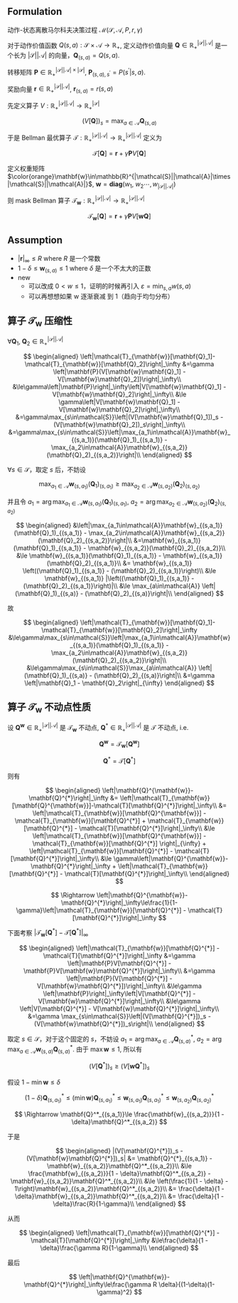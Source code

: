 ## Formulation

动作-状态离散马尔科夫决策过程 $\mathcal{M}(\mathcal{S},\mathcal{A},P,r,\gamma)$

对于动作价值函数 $Q(s, a):\mathcal{S}\times\mathcal{A}\to\mathbb{R}_+$, 定义动作价值向量 $\mathbf{Q}\in\mathbb{R}^{|\mathcal{S}||\mathcal{A}|}_+$ 是一个长为 $|\mathcal{S}||\mathcal{A}|$ 的向量，$\mathbf{Q}_{(s,a)}=Q(s,a)$.

转移矩阵 $\mathbf{P}\in\mathbb{R}^{|\mathcal{S}||\mathcal{A}|\times|\mathcal{S}|}_+$, $\mathbf{P}_{(s,a),s^\prime} = P(s^\prime|s,a)$.

奖励向量 $\mathbf{r}\in\mathbb{R}^{|\mathcal{S}||\mathcal{A}|}_+$, $\mathbf{r}_{(s,a)}=r(s,a)$

先定义算子 $V:\mathbb{R}^{|\mathcal{S}||\mathcal{A}|}_+\to\mathbb{R}^{|\mathcal{S}|}_+$

$$
(V[\mathbf{Q}])_{s} = \max_{a\in\mathcal{A}}\mathbf{Q}_{(s,a)}
$$

于是 Bellman 最优算子 $\mathcal{T}:\mathbb{R}^{|\mathcal{S}||\mathcal{A}|}_+\to\mathbb{R}^{|\mathcal{S}||\mathcal{A}|}_+$ 定义为

$$
\mathcal{T}[\mathbf{Q}] = \mathbf{r} + \gamma \mathbf{P}V[\mathbf{Q}]
$$

定义权重矩阵 $\color{orange}\mathbf{w}\in\mathbb{R}^{|\mathcal{S}||\mathcal{A}|\times |\mathcal{S}||\mathcal{A}|}$, $\mathbf{w}=\textbf{diag}(w_1,\;w_2\dotsb,w_{|\mathcal{S}||\mathcal{A}|})$

则 mask Bellman 算子 $\mathcal{T}_{\mathbf{w}}:\mathbb{R}^{|\mathcal{S}||\mathcal{A}|}_+\to\mathbb{R}^{|\mathcal{S}||\mathcal{A}|}_+$

$$
\mathcal{T}_{\mathbf{w}}[\mathbf{Q}] = \mathbf{r} + \gamma \mathbf{P}V[\mathbf{w}\mathbf{Q}]
$$

## Assumption

- $|\mathbf{r}|_\infty\le R$ where $R$ 是一个常数
- $1-\delta\le\mathbf{w}_{(s,a)}\le 1$ where $\delta$ 是一个不太大的正数
- new
  - 可以改成 $0< w \le 1$，证明的时候再引入 $\varepsilon = \min_{s,a} w(s,a)$
  - 可以再想想如果 w 逐渐衰减 到 1（趋向于均匀分布）

## 算子 $\mathcal{T}_{\mathbf{w}}$ 压缩性

$\forall \mathbf{Q}_1,\; \mathbf{Q}_2 \in\mathbb{R}^{|\mathcal{S}||\mathcal{A}|}_+$

$$
\begin{aligned}
    \left|\mathcal{T}_{\mathbf{w}}[\mathbf{Q}_1]-\mathcal{T}_{\mathbf{w}}[\mathbf{Q}_2]\right|_\infty
    &=\gamma \left|\mathbf{P}(V[\mathbf{w}\mathbf{Q}_1] - V[\mathbf{w}\mathbf{Q}_2])\right|_\infty\\
    &\le\gamma\left|\mathbf{P}\right|_\infty\left|V[\mathbf{w}\mathbf{Q}_1] - V[\mathbf{w}\mathbf{Q}_2]\right|_\infty\\
    &\le \gamma\left|V[\mathbf{w}\mathbf{Q}_1] - V[\mathbf{w}\mathbf{Q}_2]\right|_\infty\\
    &=\gamma\max_{s\in\mathcal{S}}\left|(V[\mathbf{w}\mathbf{Q}_1])_s - (V[\mathbf{w}\mathbf{Q}_2])_s\right|_\infty\\
    &=\gamma\max_{s\in\mathcal{S}}\left|\max_{a_1\in\mathcal{A}}\mathbf{w}_{(s,a_1)}(\mathbf{Q}_1)_{(s,a_1)} - \max_{a_2\in\mathcal{A}}\mathbf{w}_{(s,a_2)}(\mathbf{Q}_2)_{(s,a_2)}\right|\\
\end{aligned}
$$

$\forall s \in\mathcal{S}$，取定 $s$ 后，不妨设

$$
\max_{a_1\in\mathcal{A}}\mathbf{w}_{(s,a_1)}(\mathbf{Q}_1)_{(s,a_1)} \ge \max_{a_2\in\mathcal{A}}\mathbf{w}_{(s,a_2)}(\mathbf{Q}_2)_{(s,a_2)}
$$

并且令 $a_1=\arg\max_{a_1\in\mathcal{A}}\mathbf{w}_{(s,a_1)}(\mathbf{Q}_1)_{(s,a_1)}$, $a_2=\arg\max_{a_2\in\mathcal{A}}\mathbf{w}_{(s,a_2)}(\mathbf{Q}_2)_{(s,a_2)}$

$$
\begin{aligned}
    &\left|\max_{a_1\in\mathcal{A}}\mathbf{w}_{(s,a_1)}(\mathbf{Q}_1)_{(s,a_1)} - \max_{a_2\in\mathcal{A}}\mathbf{w}_{(s,a_2)}(\mathbf{Q}_2)_{(s,a_2)}\right|\\
    &=\mathbf{w}_{(s,a_1)}(\mathbf{Q}_1)_{(s,a_1)} - \mathbf{w}_{(s,a_2)}(\mathbf{Q}_2)_{(s,a_2)}\\
    &\le \mathbf{w}_{(s,a_1)}(\mathbf{Q}_1)_{(s,a_1)} - \mathbf{w}_{(s,a_1)}(\mathbf{Q}_2)_{(s,a_1)}\\
    &= \mathbf{w}_{(s,a_1)} \left((\mathbf{Q}_1)_{(s,a_1)} - (\mathbf{Q}_2)_{(s,a_1)}\right)\\
    &\le \mathbf{w}_{(s,a_1)} |\left((\mathbf{Q}_1)_{(s,a_1)} - (\mathbf{Q}_2)_{(s,a_1)}\right)|\\
    &\le \max_{a\in\mathcal{A}} \left|(\mathbf{Q}_1)_{(s,a)} - (\mathbf{Q}_2)_{(s,a)}\right|\\
\end{aligned}
$$

故

$$
\begin{aligned}
    \left|\mathcal{T}_{\mathbf{w}}[\mathbf{Q}_1]-\mathcal{T}_{\mathbf{w}}[\mathbf{Q}_2]\right|_\infty
    &\le\gamma\max_{s\in\mathcal{S}}\left|\max_{a_1\in\mathcal{A}}\mathbf{w}_{(s,a_1)}(\mathbf{Q}_1)_{(s,a_1)} - \max_{a_2\in\mathcal{A}}\mathbf{w}_{(s,a_2)}(\mathbf{Q}_2)_{(s,a_2)}\right|\\
    &\le\gamma\max_{s\in\mathcal{S}}\max_{a\in\mathcal{A}} \left|(\mathbf{Q}_1)_{(s,a)} - (\mathbf{Q}_2)_{(s,a)}\right|\\
    &=\gamma \left|\mathbf{Q}_1 - \mathbf{Q}_2\right|_{\infty}
\end{aligned}
$$

## 算子 $\mathcal{T}_{\mathbf{w}}$ 不动点性质

设 $\mathbf{Q}^{\mathbf{w}}\in\mathbb{R}^{|\mathcal{S}||\mathcal{A}|}_+$ 是 $\mathcal{T}_{\mathbf{w}}$ 不动点, $\mathbf{Q}^{*}\in\mathbb{R}^{|\mathcal{S}||\mathcal{A}|}_+$ 是 $\mathcal{T}$ 不动点, i.e.

$$
\mathbf{Q}^{\mathbf{w}} = \mathcal{T}_{\mathbf{w}}[\mathbf{Q}^{\mathbf{w}}]
$$

$$
\mathbf{Q}^{*} = \mathcal{T}[\mathbf{Q}^{*}]
$$

则有

$$
\begin{aligned}
    \left|\mathbf{Q}^{\mathbf{w}}-\mathbf{Q}^{*}\right|_\infty
    &= \left|\mathcal{T}_{\mathbf{w}}[\mathbf{Q}^{\mathbf{w}}]-\mathcal{T}[\mathbf{Q}^{*}]\right|_\infty\\
    &= \left|\mathcal{T}_{\mathbf{w}}[\mathbf{Q}^{\mathbf{w}}] - \mathcal{T}_{\mathbf{w}}[\mathbf{Q}^{*}] + \mathcal{T}_{\mathbf{w}}[\mathbf{Q}^{*}] - \mathcal{T}[\mathbf{Q}^{*}]\right|_\infty\\
    &\le \left|\mathcal{T}_{\mathbf{w}}[\mathbf{Q}^{\mathbf{w}}] - \mathcal{T}_{\mathbf{w}}[\mathbf{Q}^{*}] \right|_{\infty} + \left|\mathcal{T}_{\mathbf{w}}[\mathbf{Q}^{*}] - \mathcal{T}[\mathbf{Q}^{*}]\right|_\infty\\
    &\le \gamma\left|\mathbf{Q}^{\mathbf{w}}-\mathbf{Q}^{*}\right|_\infty + \left|\mathcal{T}_{\mathbf{w}}[\mathbf{Q}^{*}] - \mathcal{T}[\mathbf{Q}^{*}]\right|_\infty\\
\end{aligned}
$$

$$
\Rightarrow \left|\mathbf{Q}^{\mathbf{w}}-\mathbf{Q}^{*}\right|_\infty\le\frac{1}{1-\gamma}\left|\mathcal{T}_{\mathbf{w}}[\mathbf{Q}^{*}] - \mathcal{T}[\mathbf{Q}^{*}]\right|_\infty
$$

下面考察 $\left|\mathcal{T}_{\mathbf{w}}[\mathbf{Q}^{*}] - \mathcal{T}[\mathbf{Q}^{*}]\right|_\infty$

$$
\begin{aligned}
    \left|\mathcal{T}_{\mathbf{w}}[\mathbf{Q}^{*}] - \mathcal{T}[\mathbf{Q}^{*}]\right|_\infty
    &=\gamma \left|\mathbf{P}V[\mathbf{Q}^{*}] - \mathbf{P}V[\mathbf{w}\mathbf{Q}^{*}]\right|_\infty\\
    &=\gamma \left|\mathbf{P}(V[\mathbf{Q}^{*}] - V[\mathbf{w}\mathbf{Q}^{*}])\right|_\infty\\
    &\le\gamma \left|\mathbf{P}\right|_\infty\left|V[\mathbf{Q}^{*}] - V[\mathbf{w}\mathbf{Q}^{*}]\right|_\infty\\
    &\le\gamma \left|V[\mathbf{Q}^{*}] - V[\mathbf{w}\mathbf{Q}^{*}]\right|_\infty\\
    &=\gamma \max_{s\in\mathcal{S}}\left|(V[\mathbf{Q}^{*}])_s - (V[\mathbf{w}\mathbf{Q}^{*}])_s\right|\\
\end{aligned}
$$

取定 $s\in\mathcal{S}$，对于这个固定的 $s$，不妨设 $a_1=\arg\max_{a\in\mathcal{A}}\mathbf{Q}^*_{(s,a)}$, $a_2=\arg\max_{a\in\mathcal{A}}\mathbf{w}_{(s,a)}\mathbf{Q}^*_{(s,a)}$. 由于 $\max\mathbf{w}\le 1$, 所以有

$$
(V[\mathbf{Q}^{*}])_s \ge (V[\mathbf{w}\mathbf{Q}^{*}])_s
$$

假设 $1 - \min\mathbf{w} \le \delta$

$$
(1 - \delta)\mathbf{Q}^*_{(s,a_1)}\le(\min\mathbf{w})\mathbf{Q}^*_{(s,a_1)}\le \mathbf{w}_{(s,a_1)}\mathbf{Q}^*_{(s,a_1)} \le \mathbf{w}_{(s,a_2)}\mathbf{Q}^*_{(s,a_2)}
$$

$$
\Rightarrow \mathbf{Q}^*_{(s,a_1)}\le \frac{\mathbf{w}_{(s,a_2)}}{1 - \delta}\mathbf{Q}^*_{(s,a_2)}
$$

于是

$$
\begin{aligned}
    |(V[\mathbf{Q}^{*}])_s - (V[\mathbf{w}\mathbf{Q}^{*}])_s|
    &= \mathbf{Q}^{*}_{(s,a_1)} - \mathbf{w}_{(s,a_2)}\mathbf{Q}^*_{(s,a_2)}\\
    &\le \frac{\mathbf{w}_{(s,a_2)}}{1 - \delta}\mathbf{Q}^*_{(s,a_2)} - \mathbf{w}_{(s,a_2)}\mathbf{Q}^*_{(s,a_2)}\\
    &\le \left(\frac{1}{1 - \delta} - 1\right)\mathbf{w}_{(s,a_2)}\mathbf{Q}^*_{(s,a_2)}\\
    &= \frac{\delta}{1 - \delta}\mathbf{w}_{(s,a_2)}\mathbf{Q}^*_{(s,a_2)}\\
    &= \frac{\delta}{1 - \delta}\frac{R}{1-\gamma}\\
\end{aligned}
$$

从而

$$
\begin{aligned}
    \left|\mathcal{T}_{\mathbf{w}}[\mathbf{Q}^{*}] - \mathcal{T}[\mathbf{Q}^{*}]\right|_\infty
    &\le\frac{\delta}{1 - \delta}\frac{\gamma R}{1-\gamma}\\
\end{aligned}
$$

最后

$$
\left|\mathbf{Q}^{\mathbf{w}}-\mathbf{Q}^{*}\right|_\infty\le\frac{\gamma R \delta}{(1-\delta)(1-\gamma)^2}
$$